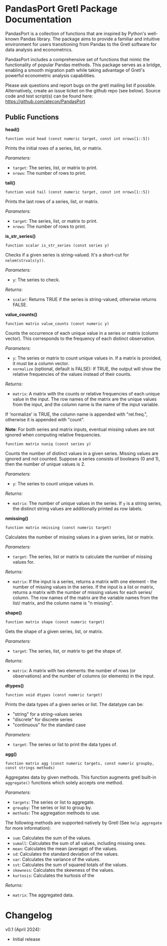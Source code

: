 # PandasPort Gretl Package Documentation

PandasPort is a collection of functions that are inspired by Python's well-known Pandas library. The package aims to provide a familiar and intuitive environment for users transitioning from Pandas to the Gretl software for data analysis and econometrics.

PandasPort includes a comprehensive set of functions that mimic the functionality of popular Pandas methods. This package serves as a bridge, enabling a smooth migration path while taking advantage of Gretl's powerful econometric analysis capabilities.

Please ask questions and report bugs on the gretl mailing list if possible.
Alternatively, create an issue ticket on the github repo (see below).
Source code and test script(s) can be found here:
https://github.com/atecon/PandasPort


## Public Functions

**head()**

```
function void head (const numeric target, const int nrows[1::5])
```

Prints the initial rows of a series, list, or matrix.

*Parameters:*

- `target`: The series, list, or matrix to print.
- `nrows`: The number of rows to print.

**tail()**

```
function void tail (const numeric target, const int nrows[1::5])
```

Prints the last rows of a series, list, or matrix.

*Parameters:*

- `target`: The series, list, or matrix to print.
- `nrows`: The number of rows to print.


**is_str_series()**

```
function scalar is_str_series (const series y)
```

Checks if a given series is string-valued. It's a short-cut for `nelem(strvals(y))`.

*Parameters:*

- `y`: The series to check.

*Returns:*

- `scalar`: Returns TRUE if the series is string-valued, otherwise returns FALSE.


**value_counts()**


```
function matrix value_counts (const numeric y)
```

Counts the occurrence of each unique value in a series or matrix (column vector). This corresponds to the frequency of each distinct observation.

*Parameters:*

- `y`: The series or matrix to count unique values in. If a matrix is provided, it must be a column vector.
- `normalize` (optional, default is FALSE): If TRUE, the output will show the relative frequencies of the values instead of their counts.

*Returns:*

- `matrix`: A matrix with the counts or relative frequencies of each unique value in the input. The row names of the matrix are the unique values from the input, and the column name is the name of the input variable.

If 'normalize' is TRUE, the column name is appended with "rel.freq.", otherwise it is appended with "count".

**Note**: For both series and matrix inputs, eventual missing values are not ignored when computing relative frequencies.


```
function matrix nuniq (const series y)
```

Counts the number of distinct values in a given series. Missing values are ignored and not counted.
Suppose a series consists of booleans (0 and 1), then the number of unique values is 2.

*Parameters:*

- `y`: The series to count unique values in.

*Returns:*

- `matrix`: The number of unique values in the series. If `y` is a string series, the distinct string values are additionally printed as row labels.


**nmissing()**

```
function matrix nmissing (const numeric target)
```

Calculates the number of missing values in a given series, list or matrix.

*Parameters:*

- `target`: The series, list or matrix to calculate the number of missing values for.

*Returns:*

- `matrix`: If the input is a series, returns a matrix with one element - the number of missing values in the series. If the input is a list or matrix, returns a matrix with the number of missing values for each series/ column. The row names of the matrix are the variable names from the list/ matrix, and the column name is "n missing".


**shape()**

```
function matrix shape (const numeric target)
```

Gets the shape of a given series, list, or matrix.

*Parameters:*

- `target`: The series, list, or matrix to get the shape of.

*Returns:*

- `matrix`: A matrix with two elements: the number of rows (or observations) and the number of columns (or elements) in the input.


**dtypes()**

```
function void dtypes (const numeric target)
```

Prints the data types of a given series or list. The datatype can be:

- "string" for a string-values series
- "discrete" for discrete series
- "continuous" for the standard case

*Parameters:*

- `target`: The series or list to print the data types of.


**agg()**

```
function matrix agg (const numeric targets, const numeric groupby, const strings methods)
```

Aggregates data by given methods. This function augments gretl built-in `aggregate()` functions which solely accepts one method.

*Parameters:*

- `targets`: The series or list to aggregate.
- `groupby`: The series or list to group by.
- `methods`: The aggregation methods to use.

The following methods are supported natively by Gretl (See `help aggregate` for more information):

- `sum`: Calculates the sum of the values.
- `sumall`: Calculates the sum of all values, including missing ones.
- `mean`: Calculates the mean (average) of the values.
- `sd`: Calculates the standard deviation of the values.
- `var`: Calculates the variance of the values.
- `sst`: Calculates the sum of squared totals of the values.
- `skewness`: Calculates the skewness of the values.
- `kurtosis`: Calculates the kurtosis of the


*Returns:*

- `matrix`: The aggregated data.



# Changelog

v0.1 (April 2024):
- Initial release


